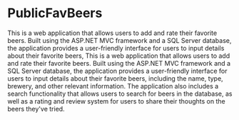# PublicFavBeers
This is a web application that allows users to add and rate their favorite beers. Built using the ASP.NET MVC framework and a SQL Server database, the application provides a user-friendly interface for users to input details about their favorite beers, 
This is a web application that allows users to add and rate their favorite beers. Built using the ASP.NET MVC framework and a SQL Server database, the application provides a user-friendly interface for users to input details about their favorite beers, including the name, type, brewery, and other relevant information. The application also includes a search functionality that allows users to search for beers in the database, as well as a rating and review system for users to share their thoughts on the beers they've tried.
